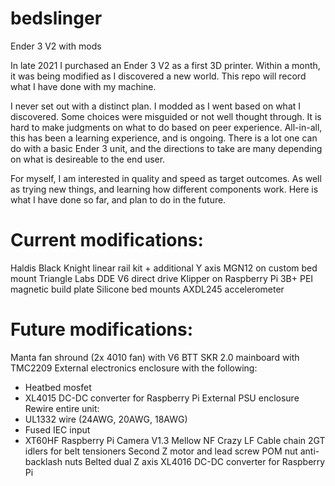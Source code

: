 # bedslinger
Ender 3 V2 with mods

In late 2021 I purchased an Ender 3 V2 as a first 3D printer. Within a month, it was being modified as I discovered a new world. This repo will record what I have done with my machine.

I never set out with a distinct plan. I modded as I went based on what I discovered. Some choices were misguided or not well thought through. It is hard to make judgments on what to do based on peer experience. All-in-all, this has been a learning experience, and is ongoing. There is a lot one can do with a basic Ender 3 unit, and the directions to take are many depending on what is desireable to the end user.

For myself, I am interested in quality and speed as target outcomes. As well as trying new things, and learning how different components work. Here is what I have done so far, and plan to do in the future.

# Current modifications:
Haldis Black Knight linear rail kit + additional Y axis MGN12 on custom bed mount
Triangle Labs DDE V6 direct drive
Klipper on Raspberry Pi 3B+
PEI magnetic build plate
Silicone bed mounts
AXDL245 accelerometer

# Future modifications:
Manta fan shround (2x 4010 fan) with V6
BTT SKR 2.0 mainboard with TMC2209
External electronics enclosure with the following:
  - Heatbed mosfet
  - XL4015 DC-DC converter for Raspberry Pi
External PSU enclosure
Rewire entire unit:
  - UL1332 wire (24AWG, 20AWG, 18AWG)
  - Fused IEC input
  - XT60HF
Raspberry Pi Camera V1.3
Mellow NF Crazy LF
Cable chain
2GT idlers for belt tensioners
Second Z motor and lead screw
POM nut anti-backlash nuts
Belted dual Z axis
XL4016 DC-DC converter for Raspberry Pi
